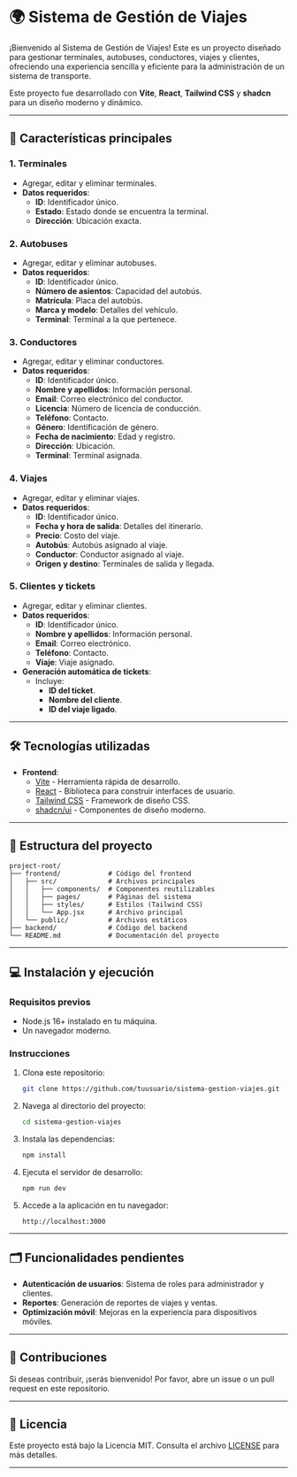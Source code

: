 # 🌍 Sistema de Gestión de Viajes

¡Bienvenido al Sistema de Gestión de Viajes! Este es un proyecto diseñado para gestionar terminales, autobuses, conductores, viajes y clientes, ofreciendo una experiencia sencilla y eficiente para la administración de un sistema de transporte.

Este proyecto fue desarrollado con **Vite**, **React**, **Tailwind CSS** y **shadcn** para un diseño moderno y dinámico.

---

## 🚀 Características principales

### **1. Terminales**
- Agregar, editar y eliminar terminales.
- **Datos requeridos**:
  - **ID**: Identificador único.
  - **Estado**: Estado donde se encuentra la terminal.
  - **Dirección**: Ubicación exacta.

### **2. Autobuses**
- Agregar, editar y eliminar autobuses.
- **Datos requeridos**:
  - **ID**: Identificador único.
  - **Número de asientos**: Capacidad del autobús.
  - **Matrícula**: Placa del autobús.
  - **Marca y modelo**: Detalles del vehículo.
  - **Terminal**: Terminal a la que pertenece.

### **3. Conductores**
- Agregar, editar y eliminar conductores.
- **Datos requeridos**:
  - **ID**: Identificador único.
  - **Nombre y apellidos**: Información personal.
  - **Email**: Correo electrónico del conductor.
  - **Licencia**: Número de licencia de conducción.
  - **Teléfono**: Contacto.
  - **Género**: Identificación de género.
  - **Fecha de nacimiento**: Edad y registro.
  - **Dirección**: Ubicación.
  - **Terminal**: Terminal asignada.

### **4. Viajes**
- Agregar, editar y eliminar viajes.
- **Datos requeridos**:
  - **ID**: Identificador único.
  - **Fecha y hora de salida**: Detalles del itinerario.
  - **Precio**: Costo del viaje.
  - **Autobús**: Autobús asignado al viaje.
  - **Conductor**: Conductor asignado al viaje.
  - **Origen y destino**: Terminales de salida y llegada.

### **5. Clientes y tickets**
- Agregar, editar y eliminar clientes.
- **Datos requeridos**:
  - **ID**: Identificador único.
  - **Nombre y apellidos**: Información personal.
  - **Email**: Correo electrónico.
  - **Teléfono**: Contacto.
  - **Viaje**: Viaje asignado.
- **Generación automática de tickets**:
  - Incluye:
    - **ID del ticket**.
    - **Nombre del cliente**.
    - **ID del viaje ligado**.

---

## 🛠️ Tecnologías utilizadas
- **Frontend**:
  - [Vite](https://vitejs.dev/) - Herramienta rápida de desarrollo.
  - [React](https://react.dev/) - Biblioteca para construir interfaces de usuario.
  - [Tailwind CSS](https://tailwindcss.com/) - Framework de diseño CSS.
  - [shadcn/ui](https://ui.shadcn.com/) - Componentes de diseño moderno.
  
---

## 📂 Estructura del proyecto

```plaintext
project-root/
├── frontend/            # Código del frontend
│   ├── src/             # Archivos principales
│   │   ├── components/  # Componentes reutilizables
│   │   ├── pages/       # Páginas del sistema
│   │   ├── styles/      # Estilos (Tailwind CSS)
│   │   └── App.jsx      # Archivo principal
│   └── public/          # Archivos estáticos
├── backend/             # Código del backend
└── README.md            # Documentación del proyecto
```

---

## 💻 Instalación y ejecución

### **Requisitos previos**
- Node.js 16+ instalado en tu máquina.
- Un navegador moderno.

### **Instrucciones**
1. Clona este repositorio:
   ```bash
   git clone https://github.com/tuusuario/sistema-gestion-viajes.git
   ```
2. Navega al directorio del proyecto:
   ```bash
   cd sistema-gestion-viajes
   ```
3. Instala las dependencias:
   ```bash
   npm install
   ```
4. Ejecuta el servidor de desarrollo:
   ```bash
   npm run dev
   ```
5. Accede a la aplicación en tu navegador:
   ```
   http://localhost:3000
   ```

---

## 🗂️ Funcionalidades pendientes
- **Autenticación de usuarios**: Sistema de roles para administrador y clientes.
- **Reportes**: Generación de reportes de viajes y ventas.
- **Optimización móvil**: Mejoras en la experiencia para dispositivos móviles.

---

## 🤝 Contribuciones
Si deseas contribuir, ¡serás bienvenido! Por favor, abre un issue o un pull request en este repositorio.

---

## 📄 Licencia
Este proyecto está bajo la Licencia MIT. Consulta el archivo [LICENSE](./LICENSE) para más detalles.

---
